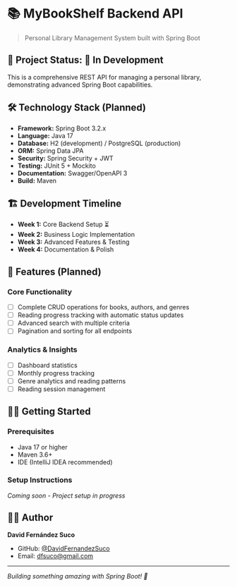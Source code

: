 # 📚 MyBookShelf Backend API

> Personal Library Management System built with Spring Boot

## 🎯 Project Status: 🚧 In Development

This is a comprehensive REST API for managing a personal library, demonstrating advanced Spring Boot capabilities.

## 🛠️ Technology Stack (Planned)

- **Framework:** Spring Boot 3.2.x
- **Language:** Java 17
- **Database:** H2 (development) / PostgreSQL (production)
- **ORM:** Spring Data JPA
- **Security:** Spring Security + JWT
- **Testing:** JUnit 5 + Mockito
- **Documentation:** Swagger/OpenAPI 3
- **Build:** Maven

## 🏗️ Development Timeline

- **Week 1:** Core Backend Setup ⏳
- **Week 2:** Business Logic Implementation
- **Week 3:** Advanced Features & Testing
- **Week 4:** Documentation & Polish

## 🚀 Features (Planned)

### Core Functionality
- [ ] Complete CRUD operations for books, authors, and genres
- [ ] Reading progress tracking with automatic status updates
- [ ] Advanced search with multiple criteria
- [ ] Pagination and sorting for all endpoints

### Analytics & Insights
- [ ] Dashboard statistics
- [ ] Monthly progress tracking
- [ ] Genre analytics and reading patterns
- [ ] Reading session management

## 🏃‍♂️ Getting Started

### Prerequisites
- Java 17 or higher
- Maven 3.6+
- IDE (IntelliJ IDEA recommended)

### Setup Instructions
*Coming soon - Project setup in progress*

## 👨‍💻 Author

**David Fernández Suco**
- GitHub: [@DavidFernandezSuco](https://github.com/DavidFernandezSuco)
- Email: dfsuco@gmail.com

---

*Building something amazing with Spring Boot! 🚀*
